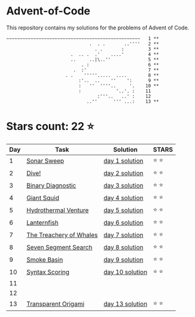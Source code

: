 # Advent-of-Code
This repository contains my solutions for the problems of Advent of Code.

```
~~~~~~~~~~~~~~~~~~~~~~~~~~~~~~~~~~~~~~~~~~~~~~~~~~   1 **
                               .  . .       ..''''   2 **
                                 . .       :         3 **
                        .  .. .  .'    ....'         4 **
                        ..     ..|\..''              5 **
                            . :                      6 **
                         .  :'                       7 **
                      . .    '''''.....  ....        8 **
                           :'..  ..    ''    ':      9 **
                           :   ''  ''''..     '.    10 **
                           :             '..'. :    11
                                  :'''..   ..' :    12
                              ..''      ''' ...:    13 **
```

# Stars count: 22 :star:

Day | Task | Solution | STARS |
------------ | ------------ | ------------- | ------------- |
1 |[Sonar Sweep](./day-01) |[day 1 solution](./day-01/Program.cs) | :star: :star: |
2 |[Dive!](./day-02) |[day 2 solution](./day-02/Program.cs) | :star: :star: |
3 |[Binary Diagnostic](./day-03) |[day 3 solution](./day-03/Program.cs) | :star: :star: |
4 |[Giant Squid](./day-04) |[day 4 solution](./day-04/Program.cs) | :star: :star: |
5 |[Hydrothermal Venture](./day-05) |[day 5 solution](./day-05/Program.cs) | :star: :star: |
6 |[Lanternfish](./day-06) |[day 6 solution](./day-06/Program.cs) | :star: :star: |
7 |[The Treachery of Whales](./day-07) |[day 7 solution](./day-07/Program.cs) | :star: :star: |
8 |[Seven Segment Search](./day-08) |[day 8 solution](./day-08/Program.cs) | :star: :star: |
9 |[Smoke Basin](./day-09) |[day 9 solution](./day-09/Program.cs) | :star: :star: |
10 |[Syntax Scoring](./day-10) |[day 10 solution](./day-10/Program.cs) | :star: :star: |
11 | | | |
12 | | | |
13 |[Transparent Origami](./day-13) |[day 13 solution](./day-13/Program.cs) | :star: :star: |
